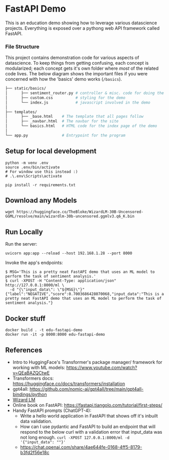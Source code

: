 # FastAPI Demo

This is an education demo showing how to leverage various datascience projects.  Everything is exposed over a pythong web API framework called FastAPI.


### File Structure

This project contains demonstration code for various aspects of datascience.  To keep things from getting confusing, each concept is modularized; each concept gets it's own folder where *most* of the related code lives.  The below diagram shows the important files if you were concerned with how the 'basics' demo works (`/basics`).

```bash
├── static/basics/
│      ├── sentiment_router.py # controller & misc. code for doing the demo
│      ├── custom.css          # styling for the demo
│      └── index.js            # javascript involved in the demo
│
├── templates/
│      ├── _base.html    # The template that all pages follow
│      ├── _navbar.html  # The navbar for the site
│      └── basics.html   # HTML code for the index page of the demo
│
└── app.py               # Entrypoint for the program
```


## Setup for local development

```
python -m venv .env
source .env/bin/activate
# For window use this instead :)
# .\.env\Scripts\activate

pip install -r requirements.txt
```


## Download any Models

```
wget https://huggingface.co/TheBloke/WizardLM-30B-Uncensored-GGML/resolve/main/wizardlm-30b-uncensored.ggmlv3.q6_K.bin
```


## Run Locally

Run the server:

```
uvicorn app:app --reload --host 192.168.1.28 --port 8000
```

Invoke the app's endpoints:
```
$ MSG='This is a pretty neat FastAPI demo that uses an ML model to perform the task of sentiment analysis.'
$ curl -XPOST -H "Content-Type: application/json" http://127.0.0.1:8000/ml \
  -d "{\"input_data\": \"${MSG}\"}"
{"label":"NEGATIVE","score":0.7003686428070068,"input_data":"This is a pretty neat FastAPI demo that uses an ML model to perform the task of sentiment analysis."}
```


## Docker stuff

```
docker build . -t edu-fastapi-demo
docker run -it -p 8000:8000 edu-fastapi-demo
```


## References

- Intro to HuggingFace's Transformer's package manager/ framework for working with ML models: https://www.youtube.com/watch?v=QEaBAZQCtwE
- Transformers docs: https://huggingface.co/docs/transformers/installation
- gpt4all: https://github.com/nomic-ai/gpt4all/tree/main/gpt4all-bindings/python
- [Wizard LM](https://github.com/abetlen/llama-cpp-python#high-level-api)
- Online book on FastAPI: https://fastapi.tiangolo.com/tutorial/first-steps/
- Handy FastAPI prompts (ChatGPT-4):
  - Write a hello world application in FastAPI that shows off it's inbuilt data validation.
  - How can I use pydantic and FastAPI to build an endpoint that will respond to the below curl with a validation error that input_data was not long enough.  `curl -XPOST 127.0.0.1:8000/ml -d '{"input_data": ""}'`
  - https://chat.openai.com/share/4ae644fe-0168-4ff5-8179-b3fd2f56e18c
